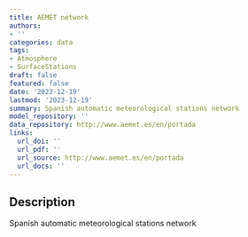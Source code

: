 ```yaml
---
title: AEMET network
authors:
- ''
categories: data
tags:
- Atmosphere
- SurfaceStations
draft: false
featured: false
date: '2023-12-19'
lastmod: '2023-12-19'
summary: Spanish automatic meteorological stations network
model_repository: ''
data_repository: http://www.aemet.es/en/portada
links:
  url_doi: ''
  url_pdf: ''
  url_source: http://www.aemet.es/en/portada
  url_docs: ''
---
```


## Description

Spanish automatic meteorological stations network

